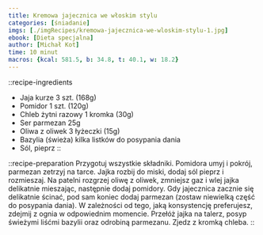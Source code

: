 ```yaml
---
title: Kremowa jajecznica we włoskim stylu
categories: [śniadanie]
imgs: [./imgRecipes/kremowa-jajecznica-we-wloskim-stylu-1.jpg]
ebook: [Dieta specjalna]
author: [Michał Kot]
time: 10 minut
macros: {kcal: 581.5, b: 34.8, t: 40.1, w: 18.2}
---
```


::recipe-ingredients
- Jaja kurze 3 szt. (168g)
- Pomidor 1 szt. (120g)
- Chleb żytni razowy 1 kromka (30g)
- Ser parmezan 25g
- Oliwa z oliwek 3 łyżeczki (15g)
- Bazylia (świeża) kilka listków do posypania dania
- Sól, pieprz
::

::recipe-preparation
Przygotuj wszystkie składniki. Pomidora umyj i pokrój, parmezan zetrzyj na tarce. Jajka rozbij do miski, dodaj sól pieprz i rozmieszaj. Na patelni rozgrzej oliwę z oliwek, zmniejsz gaz i wlej jajka delikatnie mieszając, następnie dodaj pomidory. Gdy jajecznica zacznie się delikatnie ścinać, pod sam koniec dodaj parmezan (zostaw niewielką część do posypania dania). W zależności od tego, jaką konsystencję preferujesz, zdejmij z ognia w odpowiednim momencie. Przełóż jajka na talerz, posyp świeżymi liśćmi bazylii oraz odrobiną parmezanu. Zjedz z kromką chleba.
::
